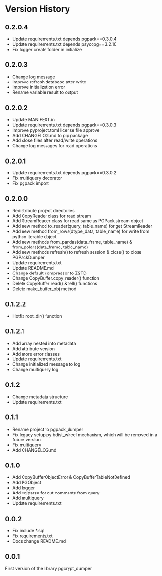 # Version History

## 0.2.0.4

* Update requirements.txt depends pgpack==0.3.0.4
* Update requirements.txt depends psycopg==3.2.10
* Fix logger create folder in initialize

## 0.2.0.3

* Change log message
* Improve refresh database after write
* Improve initialization error
* Rename variable result to output

## 0.2.0.2

* Update MANIFEST.in
* Update requirements.txt depends pgpack==0.3.0.3
* Improve pyproject.toml license file approve
* Add CHANGELOG.md to pip package
* Add close files after read/write operations
* Change log messages for read operations

## 0.2.0.1

* Update requirements.txt depends pgpack==0.3.0.2
* Fix multiquery decorator
* Fix pgpack import

## 0.2.0.0

* Redistribute project directories
* Add CopyReader class for read stream
* Add StreamReader class for read same as PGPack stream object
* Add new method to_reader(query, table_name) for get StreamReader
* Add new method from_rows(dtype_data, table_name) for write from python iterable object
* Add new methods from_pandas(data_frame, table_name) & from_polars(data_frame, table_name)
* Add new methods refresh() to refresh session & close() to close PGPackDumper
* Update requirements.txt
* Update README.md
* Change default compressor to ZSTD
* Change CopyBuffer.copy_reader() function
* Delete CopyBuffer read() & tell() functions
* Delete make_buffer_obj method

## 0.1.2.2

* Hotfix root_dir() function

## 0.1.2.1

* Add array nested into metadata
* Add attribute version
* Add more error classes
* Update requirements.txt
* Change initialized message to log
* Change multiquery log

## 0.1.2

* Change metadata structure
* Update requirements.txt

## 0.1.1

* Rename project to pgpack_dumper
* Fix legacy setup.py bdist_wheel mechanism, which will be removed in a future version
* Fix multiquery
* Add CHANGELOG.md

## 0.1.0

* Add CopyBufferObjectError & CopyBufferTableNotDefined
* Add PGObject
* Add logger
* Add sqlparse for cut comments from query
* Add multiquery
* Update requirements.txt

## 0.0.2

* Fix include *.sql
* Fix requirements.txt
* Docs change README.md

## 0.0.1

First version of the library pgcrypt_dumper
